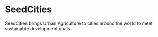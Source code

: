 # SeedCities
SeedCities brings Urban Agriculture to cities around the world to meet sustainable development goals. 
